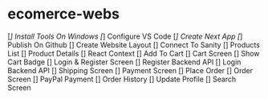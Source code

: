 # ecomerce-webs

[*] Install Tools On Windows
[*] Configure VS Code
[*] Create Next App
[*] Publish On Github
[] Create Website Layout
[] Connect To Sanity
[] Products List
[] Product Details
[] React Context
[] Add To Cart
[] Cart Screen
[] Show Cart Badge
[] Login & Register Screen
[] Register Backend API
[] Login Backend API
[] Shipping Screen
[] Payment Screen
[] Place Order
[] Order Screen
[] PayPal Payment
[] Order History
[] Update Profile
[] Search Screen

